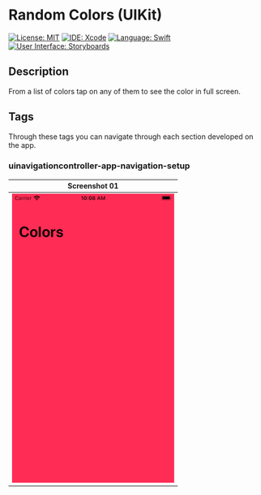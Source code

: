 # Random Colors (UIKit)

[![License: MIT](https://img.shields.io/badge/License-MIT-yellow.svg)](https://opensource.org/licenses/MIT)
[![IDE: Xcode](https://img.shields.io/badge/IDE-Xcode%2011-blue.svg)](https://developer.apple.com/xcode/)
[![Language: Swift](https://img.shields.io/badge/Language-Swift-red.svg)](https://swift.org/blog/)
[![User Interface: Storyboards](https://img.shields.io/badge/User%20Interface-Storyboards-green)](https://developer.apple.com/xcode/interface-builder/)

## Description

From a list of colors tap on any of them to see the color in full screen.

## Tags

Through these tags you can navigate through each section developed on the app.

### uinavigationcontroller-app-navigation-setup

| Screenshot 01 |
| ------------- |
| ![ss01](.screenshots/ss01.png) |